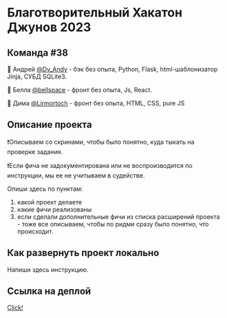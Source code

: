 # Благотворительный Хакатон Джунов 2023
## Команда #38
🔸 Андрей [@Dv_Andy](https://t.me/Dv_Andy) - бэк без опыта, Python, Flask, html-шаблонизатор Jinja, СУБД SQLite3.

🔸 Белла [@bellspace](https://t.me/bellspace) -  фронт без опыта, Js, React.

🔸 Дима [@Lirmortoch](https://t.me/Lirmortoch) - фронт без опыта, HTML, CSS, pure JS


## Описание проекта

❗️Описываем со скринами, чтобы было понятно, куда тыкать на проверке задания.

❗️Если фича не задокументирована или не воспроизводится по инструкции, мы ее не учитываем в судействе.

Опиши здесь по пунктам:

1. какой проект делаете
2. какие фичи реализованы
3. если сделали дополнительные фичи из списка расширений проекта - тоже все описываем, чтобы по ридми сразу было понятно, что происходит. 

## Как развернуть проект локально

Напиши здесь инструкцию. 

## Ссылка на деплой
[Click!](memory-game-nine-gamma.vercel.app)